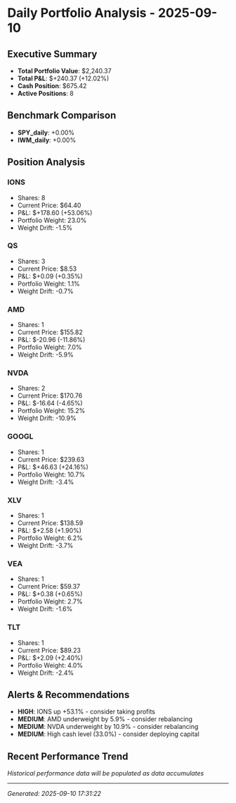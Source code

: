 # Daily Portfolio Analysis - 2025-09-10

## Executive Summary
- **Total Portfolio Value**: $2,240.37
- **Total P&L**: $+240.37 (+12.02%)
- **Cash Position**: $675.42
- **Active Positions**: 8

## Benchmark Comparison
- **SPY_daily**: +0.00%
- **IWM_daily**: +0.00%

## Position Analysis
### IONS
- Shares: 8
- Current Price: $64.40
- P&L: $+178.60 (+53.06%)
- Portfolio Weight: 23.0%
- Weight Drift: -1.5%

### QS
- Shares: 3
- Current Price: $8.53
- P&L: $+0.09 (+0.35%)
- Portfolio Weight: 1.1%
- Weight Drift: -0.7%

### AMD
- Shares: 1
- Current Price: $155.82
- P&L: $-20.96 (-11.86%)
- Portfolio Weight: 7.0%
- Weight Drift: -5.9%

### NVDA
- Shares: 2
- Current Price: $170.76
- P&L: $-16.64 (-4.65%)
- Portfolio Weight: 15.2%
- Weight Drift: -10.9%

### GOOGL
- Shares: 1
- Current Price: $239.63
- P&L: $+46.63 (+24.16%)
- Portfolio Weight: 10.7%
- Weight Drift: -3.4%

### XLV
- Shares: 1
- Current Price: $138.59
- P&L: $+2.58 (+1.90%)
- Portfolio Weight: 6.2%
- Weight Drift: -3.7%

### VEA
- Shares: 1
- Current Price: $59.37
- P&L: $+0.38 (+0.65%)
- Portfolio Weight: 2.7%
- Weight Drift: -1.6%

### TLT
- Shares: 1
- Current Price: $89.23
- P&L: $+2.09 (+2.40%)
- Portfolio Weight: 4.0%
- Weight Drift: -2.4%

## Alerts & Recommendations
- **HIGH**: IONS up +53.1% - consider taking profits
- **MEDIUM**: AMD underweight by 5.9% - consider rebalancing
- **MEDIUM**: NVDA underweight by 10.9% - consider rebalancing
- **MEDIUM**: High cash level (33.0%) - consider deploying capital

## Recent Performance Trend
*Historical performance data will be populated as data accumulates*

---
*Generated: 2025-09-10 17:31:22*
